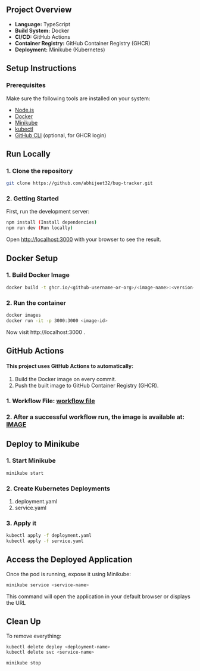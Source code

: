## Project Overview

- **Language:** TypeScript  
- **Build System:** Docker  
- **CI/CD:** GitHub Actions  
- **Container Registry:** GitHub Container Registry (GHCR)  
- **Deployment:** Minikube (Kubernetes)

## Setup Instructions
### Prerequisites
Make sure the following tools are installed on your system:

- [Node.js](https://nodejs.org/) 
- [Docker](https://www.docker.com/)
- [Minikube](https://minikube.sigs.k8s.io/)
- [kubectl](https://kubernetes.io/docs/tasks/tools/)
- [GitHub CLI](https://cli.github.com/) (optional, for GHCR login)

## Run Locally
### 1. Clone the repository
```bash
git clone https://github.com/abhijeet32/bug-tracker.git
```
### 2. Getting Started
First, run the development server:

```bash
npm install (Install dependencies)
npm run dev (Run locally)
```

Open [http://localhost:3000](http://localhost:3000) with your browser to see the result.

## Docker Setup
### 1. Build Docker Image
```bash
docker build -t ghcr.io/<github-username-or-org>/<image-name>:<version-tag>
```

### 2. Run the container
```bash
docker images
docker run -it -p 3000:3000 <image-id>
```
Now visit http://localhost:3000 .

## GitHub Actions
#### This project uses GitHub Actions to automatically:
 1. Build the Docker image on every commit.
 2. Push the built image to GitHub Container Registry (GHCR).

### 1. Workflow File: [workflow file](https://github.com/abhijeet32/bug-tracker/blob/main/.github/workflows/ci.yaml)

### 2. After a successful workflow run, the image is available at: [IMAGE](https://github.com/users/abhijeet32/packages/container/package/bug-tracker)

## Deploy to Minikube
### 1. Start Minikube
```bash
minikube start
```

### 2. Create Kubernetes Deployments

1. deployment.yaml
2. service.yaml

### 3. Apply it
```bash
kubectl apply -f deployment.yaml
kubectl apply -f service.yaml
```

## Access the Deployed Application
Once the pod is running, expose it using Minikube:
```bash
minikube service <service-name>
```
This command will open the application in your default browser or displays the URL

## Clean Up
To remove everything:
```bash
kubectl delete deploy <deployment-name>
kubectl delete svc <service-name>

minikube stop
```